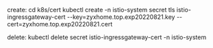 create:
cd k8s/cert
kubectl create -n istio-system secret tls istio-ingressgateway-cert --key=zyxhome.top.exp20220821.key --cert=zyxhome.top.exp20220821.cert

delete:
kubectl delete secret istio-ingressgateway-cert -n istio-system